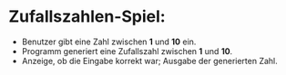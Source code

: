 # Zufallszahlen-Spiel:
- Benutzer gibt eine Zahl zwischen **1** und **10** ein.
- Programm generiert eine Zufallszahl zwischen **1** und **10**.
- Anzeige, ob die Eingabe korrekt war; Ausgabe der generierten Zahl.
